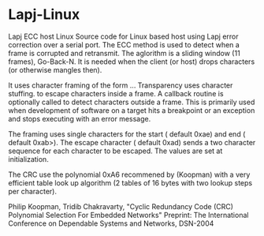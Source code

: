 # Lapj-Linux
Lapj ECC host Linux
Source code for Linux based host using Lapj error correction over a serial port.
The ECC method is used to detect when a frame is corrupted and retransmit.  The
aglorithm is a sliding window (11 frames), Go-Back-N.  It is needed when
the client (or host) drops characters (or otherwise mangles then).

It uses character framing of the form 
  <SF><Control> ... <CRC><EF>
Transparency uses character stuffing. to escape characters inside a frame.
A callback routine is optionally called to detect characters outside a frame.  This is primarily used
when development of software on a target hits a breakpoint or an exception and stops
executing with an error message.

The framing uses single characters for the start (<SF> default 0xae) and end (<EF> default 0xab>).
The escape character (<ES> default 0xad) sends a two character sequence for each character to be escaped.
The values are set at initialization.

The CRC  use the polynomial 0xA6 recommened by (Koopman) with a very efficient table
look up algorithm (2 tables of 16 bytes with two lookup steps per character).

 
Philip Koopman, Tridib Chakravarty, "Cyclic Redundancy Code (CRC) Polynomial Selection For Embedded Networks"
Preprint: The International Conference on Dependable Systems and Networks, DSN-2004
